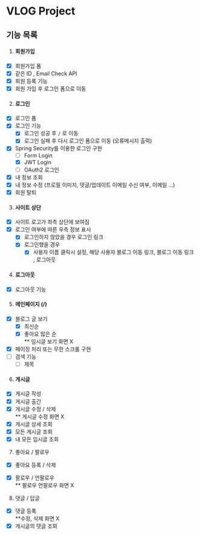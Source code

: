 # VLOG Project

## 기능 목록

1. #### 회원가입  
- [X] 회원가입 폼
- [X] 같은 ID , Email Check API
- [X] 회원 등록 기능
- [X] 회원 가입 후 로그인 폼으로 이동

2. #### 로그인
- [X] 로그인 폼
- [X] 로그인 기능
  - [X] 로그인 성공 후 ```/``` 로 이동
  - [X] 로그인 실패 후 다시 로그인 폼으로 이동 (오류메시지 출력)
- [X] Spring Security를 이용한 로그인 구현
  - [ ] Form Login
  - [X] JWT Login
  - [ ] OAuth2 로그인
- [X] 내 정보 조회
- [X] 내 정보 수정 (프로필 이미지, 댓글/업데이트 이메일 수신 여부, 이메일 ...)
- [X] 회원 탈퇴

3. #### 사이트 상단
- [X] 사이트 로고가 좌측 상단에 보여짐
- [X] 로그인 여부에 따른 우측 정보 표시
    - [X] 로그인하지 않았을 경우 로그인 링크
    - [X] 로그인했을 경우
      - [X] 사용자 이름 클릭시 설정, 해당 사용자 블로그 이동 링크, 블로그 이동 링크 , 로그아웃
      
4. #### 로그아웃
- [X] 로그아웃 기능

5. #### 메인페이지 (/)
- [X] 블로그 글 보기
  - [X] 최신순
  - [X] 좋아요 많은 순  
  ** 임시글 보기 화면 X
- [X] 페이징 처리 또는 무한 스크롤 구현
- [ ] 검색 기능
  - [ ] 제목  
  
6. #### 게시글
- [X] 게시글 작성
- [X] 게시글 출간
- [X] 게시글 수정 / 삭제  
** 게시글 수정 화면 X
- [X] 게시글 상세 조회
- [X] 모든 게시글 조회
- [X] 내 모든 임시글 조회    

7. 좋아요 / 팔로우
- [X] 좋아요 등록 / 삭제
- [X] 팔로우 / 언팔로우  
** 팔로우 언팔로우 화면 X


8. 댓글 / 답글
- [X] 댓글 등록  
**수정, 삭제 화면 X
- [X] 게시글의 댓글 조회